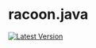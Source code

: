 # racoon.java

<a href="https://github.com/LouiDev/racoon.java/packages/1762840">![Latest Version](https://img.shields.io/badge/Latest%20Release-0.0.1--SNAPSHOT-yellow)</a>
